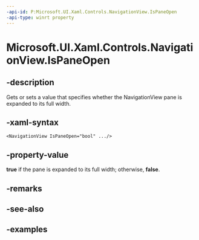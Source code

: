 ```yaml
---
-api-id: P:Microsoft.UI.Xaml.Controls.NavigationView.IsPaneOpen
-api-type: winrt property
---
```


<!-- Property syntax.
public bool IsPaneOpen { get;  set; }
-->

# Microsoft.UI.Xaml.Controls.NavigationView.IsPaneOpen

## -description

Gets or sets a value that specifies whether the NavigationView pane is expanded to its full width.

## -xaml-syntax

```xaml
<NavigationView IsPaneOpen="bool" .../>
```

## -property-value

**true** if the pane is expanded to its full width; otherwise, **false**.

## -remarks

## -see-also

## -examples


